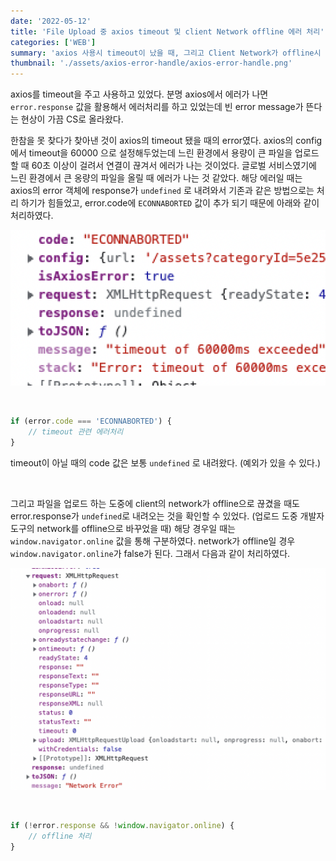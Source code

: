 ```yaml
---
date: '2022-05-12'
title: 'File Upload 중 axios timeout 및 client Network offline 에러 처리'
categories: ['WEB']
summary: 'axios 사용시 timeout이 났을 때, 그리고 Client Network가 offline시 에러 처리'
thumbnail: './assets/axios-error-handle/axios-error-handle.png'
---
```


axios를 timeout을 주고 사용하고 있었다.
분명 axios에서 에러가 나면 `error.response` 값을 활용해서 에러처리를 하고 있었는데
빈 error message가 뜬다는 현상이 가끔 CS로 올라왔다.

한참을 못 찾다가 찾아낸 것이 axios의 timeout 됐을 때의 error였다.
axios의 config에서 timeout을 60000 으로 설정해두었는데 느린 환경에서 용량이 큰 파일을 업로드할 때 60초 이상이 걸려서 연결이 끊겨서 에러가 나는 것이었다. 글로벌 서비스였기에 느린 환경에서 큰 옹량의 파일을 올릴 때 에러가 나는 것 같았다.
해당 에러일 때는 axios의 error 객체에 response가 `undefined` 로 내려와서 기존과 같은 방법으로는 처리 하기가 힘들었고, error.code에 `ECONNABORTED` 값이 추가 되기 때문에 아래와 같이 처리하였다.

![timeout-error](./assets/axios-error-handle/timeout-error.png)

<br />

```ts
if (error.code === 'ECONNABORTED') {
    // timeout 관련 에러처리
}
```
timeout이 아닐 때의 code 값은 보통 `undefined` 로 내려왔다. (예외가 있을 수 있다.)


<br />

그리고 파일을 업로드 하는 도중에 client의 network가 offline으로 끊겼을 때도 error.response가 `undefined`로 내려오는 것을 확인할 수 있었다. (업로드 도중 개발자 도구의 network를 offline으로 바꾸었을 때)
해당 경우일 때는 `window.navigator.online` 값을 통해 구분하였다.
network가 offline일 경우 `window.navigator.online`가 false가 된다.
그래서 다음과 같이 처리하였다.

![offline-error](./assets/axios-error-handle/offline-error.png)

<br />


```ts
if (!error.response && !window.navigator.online) {
    // offline 처리
}

```
